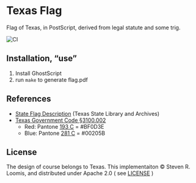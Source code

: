 # Texas Flag

Flag of Texas, in PostScript, derived from legal statute and some trig.

![CI](https://github.com/srl295/txflag/workflows/CI/badge.svg)

## Installation, “use”

1. Install GhostScript
2. run `make` to generate flag.pdf

## References

- [State Flag Description](https://www.tsl.texas.gov/ref/abouttx/flagdes.html) (Texas State Library and Archives)
- [Texas Government Code §3100.002](https://statutes.capitol.texas.gov/Docs/GV/htm/GV.3100.htm#3100.001)
  - Red: Pantone [193 C](https://www.pantone.com/color-finder/193-C) = #BF0D3E
  - Blue: Pantone [281 C](https://www.pantone.com/color-finder/281-C) = #00205B

## License

The design of course belongs to Texas.
This implementaiton © Steven R. Loomis, and distributed under Apache 2.0 ( see [LICENSE](./LICENSE) )
